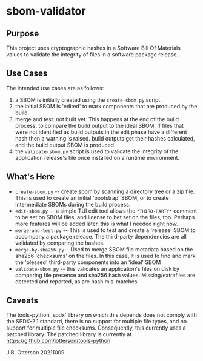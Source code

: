 # sbom-validator

## Purpose

This project uses cryptographic hashes in a Software Bill Of Materials values to validate the integrity of files in a software package release.

## Use Cases

The intended use cases are as follows:

1. a SBOM is initially created using the `create-sbom.py`
   script.
2. the initial SBOM is 'edited' to mark components that
   are produced by the build.
3. merge and test.  not built yet.  This happens at the end
   of the build process, to compare the build output to the 
   ideal SBOM.  If files that were not identified as build
   outputs in the edit phase have a different hash then a
   warning is raised.  build outputs get their hashes
   calculated, and the build output SBOM is produced.
4. the `validate-sbom.py` script is used to validate the
   integrity of the application release's file once
   installed on a runtime environment.

## What's Here

* `create-sbom.py` -- create sbom by scanning a directory
  tree or a zip file.  This is used to create an initial
  'bootstrap' SBOM, or to create intermediate SBOMs
  during the build process.
* `edit-sbom.py` -- a simple TUI edit tool allows the 
  `*THIRD-PARTY*` comment to be set on SBOM files, and license
  to bet set on the files, too.
  Perhaps more features will be added later, this is 
  what I needed right now.
* `merge-and-test.py` -- This is used to test and create a 'release'
  SBOM to accompany a package release.  The third-party dependencies
  are all validated by comparing the hashes.
* `merge-by-sha256.py`-- Used to merge SBOM file metadata based on
  the sha256 'checksums' on the files.  In this case, it is used to
  find and mark the 'blessed' third-party components into an 'ideal'
  SBOM
* `validate-sbom.py` -- this validates an application's
  files on disk by comparing file presence and sha256 
  hash values.  Missing/extrafiles are detected and
  reported, as are hash mis-matches.

## Caveats

The tools-python 'spdx' library on which this depends does
not comply with the SPDX-2.1 standard, there is no support
for multiple file types, and no support for multiple file
checksums.  Consequently, this currently uses a patched
library.  The patched library is currently at
https://github.com/jotterson/tools-python

J.B. Otterson 20211009
